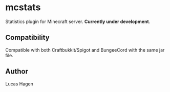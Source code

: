# mcstats

Statistics plugin for Minecraft server. **Currently under development**.

## Compatibility
Compatible with both Craftbukkit/Spigot and BungeeCord with the same jar file.

## Author
Lucas Hagen
